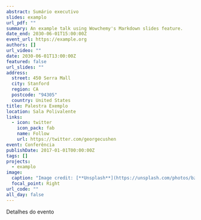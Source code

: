 ```yaml
---
abstract: Sumário executivo
slides: examplo
url_pdf: ""
summary: An example talk using Wowchemy's Markdown slides feature.
date_end: 2030-06-01T15:00:00Z
event_url: https://example.org
authors: []
url_video: ""
date: 2030-06-01T13:00:00Z
featured: false
url_slides: ""
address:
  street: 450 Serra Mall
  city: Stanford
  region: CA
  postcode: "94305"
  country: United States
title: Palestra Exemplo
location: Sala Polivalente
links:
  - icon: twitter
    icon_pack: fab
    name: Follow
    url: https://twitter.com/georgecushen
event: Conferência
publishDate: 2017-01-01T00:00:00Z
tags: []
projects:
  - examplo
image:
  caption: "Image credit: [**Unsplash**](https://unsplash.com/photos/bzdhc5b3Bxs)"
  focal_point: Right
url_code: ""
all_day: false
---
```

Detalhes do evento